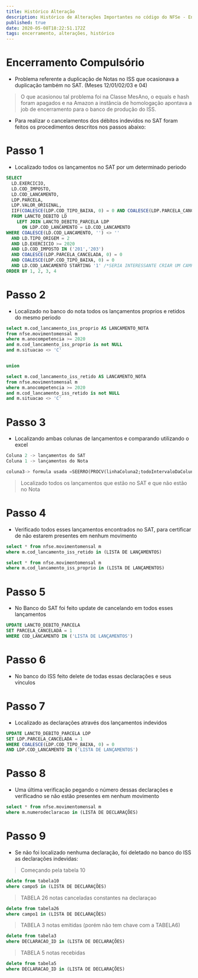```yaml
---
title: Histórico Alteração
description: Histórico de Alterações Importantes no código do NFSe - Encerramento Compulsório
published: true
date: 2020-05-08T18:22:51.172Z
tags: encerramento, alterações, histórico
---
```


# Encerramento Compulsório

* Problema referente a duplicação de Notas no ISS que ocasionava a duplicação também no SAT. (Meses 12/01/02/03 e 04)

> O que acasionou tal problema foi na Classe MesAno, o equals e hash foram apagados e na Amazon a instância de homologação apontava a job de encerramento para o banco de produção do ISS.

* Para realizar o cancelamentos dos débitos indevidos no SAT foram feitos os procedimentos descritos nos passos abaixo:

# Passo 1

* Localizado todos os lançamentos no SAT por um determinado periodo

````SQL
SELECT
  LD.EXERCICIO,
  LD.COD_IMPOSTO,
  LD.COD_LANCAMENTO,
  LDP.PARCELA,
  LDP.VALOR_ORIGINAL,
  IIF(COALESCE(LDP.COD_TIPO_BAIXA, 0) = 0 AND COALESCE(LDP.PARCELA_CANCELADA, 0) = 0, 'Pendente', 'Pago') AS SITUACAO_TRIBUTOS
  FROM LANCTO_DEBITO LD
    LEFT JOIN LANCTO_DEBITO_PARCELA LDP
      ON LDP.COD_LANCAMENTO = LD.COD_LANCAMENTO
WHERE COALESCE(LD.COD_LANCAMENTO, '') <> ''
  AND LD.TIPO_ORIGEM = 2
  AND LD.EXERCICIO >= 2020
  AND LD.COD_IMPOSTO IN ('201','203')
  AND COALESCE(LDP.PARCELA_CANCELADA, 0) = 0
  AND COALESCE(LDP.COD_TIPO_BAIXA, 0) = 0
  AND LD.COD_LANCAMENTO STARTING '1' /*SERIA INTERESSANTE CRIAR UM CAMPO NA LANCTO_DEBITO PARA IDENTIFICAR SE O LANCAMENTO VEIO DO NOTA OU NAO*/
ORDER BY 1, 2, 3, 4
````

# Passo 2

* Localizado no banco do nota todos os lançamentos proprios e retidos do mesmo periodo

```SQL
select m.cod_lancamento_iss_proprio AS LANCAMENTO_NOTA
from nfse.movimentomensal m
where m.anocompetencia >= 2020
and m.cod_lancamento_iss_proprio is not NULL
and m.situacao <> 'C'


union

select m.cod_lancamento_iss_retido AS LANCAMENTO_NOTA
from nfse.movimentomensal m
where m.anocompetencia >= 2020
and m.cod_lancamento_iss_retido is not NULL
and m.situacao <> 'C'
```

# Passo 3 

* Localizando ambas colunas de lançamentos e comparando utilizando o excel

```SQL
Coluna 2 -> lançamentos do SAT
Coluna 1 -> lançamentos do Nota

coluna3-> formula usada =SEERRO(PROCV(linhaColuna2;todoIntervaloDaColuna1;1;0);"Indevido")
```
> Localizado todos os lançamentos que estão no SAT e que não estão no Nota

# Passo 4 

* Verificado todos esses lançamentos encontrados no SAT, para certificar de não estarem presentes em nenhum movimento

```SQL
select * from nfse.movimentomensal m
where m.cod_lancamento_iss_retido in (LISTA DE LANÇAMENTOS)

select * from nfse.movimentomensal m
where m.cod_lancamento_iss_proprio in (LISTA DE LANÇAMENTOS)
````

# Passo 5 
* No Banco do SAT foi feito update de cancelando em todos esses lançamentos

```SQL
UPDATE LANCTO_DEBITO_PARCELA
SET PARCELA_CANCELADA = 1
WHERE COD_LANCAMENTO IN ('LISTA DE LANÇAMENTOS')
```

# Passo 6

* No banco do ISS feito delete de todas essas declarações e seus vínculos

# Passo 7

* Localizado as declarações através dos lançamentos indevidos

```SQL
UPDATE LANCTO_DEBITO_PARCELA LDP
SET LDP.PARCELA_CANCELADA = 1
WHERE COALESCE(LDP.COD_TIPO_BAIXA, 0) = 0
AND LDP.COD_LANCAMENTO IN ('LISTA DE LANÇAMENTOS')
```

# Passo 8

* Uma última verificação pegando o número dessas declarações e verificadno se não estão presentes em nenhum movimento

```SQL
select * from nfse.movimentomensal m
where m.numerodeclaracao in (LISTA DE DECLARAÇÕES)
```

# Passo 9

* Se não foi localizado nenhuma declaração, foi deletado no banco do ISS as declarações indevidas:

> Começando pela tabela 10

```SQL
delete from tabela10
where campo5 in (LISTA DE DECLARAÇÕES)
```

> TABELA 26 notas canceladas constantes na declaraçao

```SQL
delete from tabela26
where campo1 in (LISTA DE DECLARAÇÕES)
```

> TABELA 3 notas emitidas (porém não tem chave com a TABELA6)

```SQL
delete from tabela3 
where DECLARACAO_ID in (LISTA DE DECLARAÇÕES) 
```

> TABELA 5 notas recebidas

```SQL
delete from tabela5
where DECLARACAO_ID in (LISTA DE DECLARAÇÕES)
```
